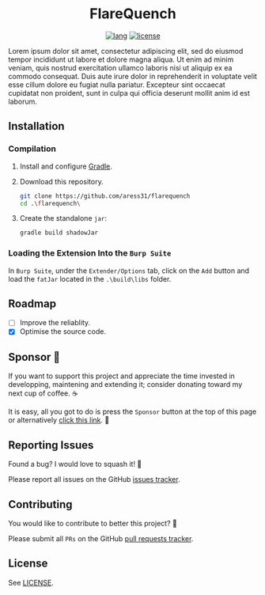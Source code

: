 <p align="center">
  <h1 align="center">FlareQuench</h1>
  <p align="center">
        <a href="https://www.java.com"><img alt="lang" src="https://img.shields.io/badge/Lang-Java-blue.svg"></a>
        <a href="https://opensource.org/licenses/Apache-2.0"><img alt="license" src="https://img.shields.io/badge/License-Apache%202.0-red.svg"></a>
  </p>
</p>

Lorem ipsum dolor sit amet, consectetur adipiscing elit, sed do eiusmod tempor incididunt ut labore et dolore magna aliqua. Ut enim ad minim veniam, quis nostrud exercitation ullamco laboris nisi ut aliquip ex ea commodo consequat. Duis aute irure dolor in reprehenderit in voluptate velit esse cillum dolore eu fugiat nulla pariatur. Excepteur sint occaecat cupidatat non proident, sunt in culpa qui officia deserunt mollit anim id est laborum.

## Installation

### Compilation

1. Install and configure [Gradle](https://gradle.org/).

2. Download this repository.

   ```bash
   git clone https://github.com/aress31/flarequench
   cd .\flarequench\
   ```

3. Create the standalone `jar`:

   ```bash
   gradle build shadowJar
   ```

### Loading the Extension Into the `Burp Suite`

In `Burp Suite`, under the `Extender/Options` tab, click on the `Add` button and load the `fatJar` located in the `.\build\libs` folder.

## Roadmap

- [ ] Improve the reliablity.
- [x] Optimise the source code.

## Sponsor 💖

If you want to support this project and appreciate the time invested in developping, maintening and extending it; consider donating toward my next cup of coffee. ☕

It is easy, all you got to do is press the `Sponsor` button at the top of this page or alternatively [click this link](https://github.com/sponsors/aress31). 💸

## Reporting Issues

Found a bug? I would love to squash it! 🐛

Please report all issues on the GitHub [issues tracker](https://github.com/aress31/flarequench/issues).

## Contributing

You would like to contribute to better this project? 🤩

Please submit all `PRs` on the GitHub [pull requests tracker](https://github.com/aress31/flarequench/pulls).

## License

See [LICENSE](LICENSE).
